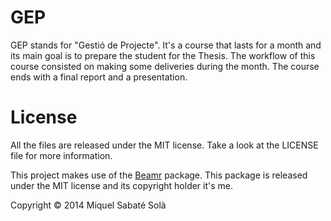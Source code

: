
# GEP

GEP stands for "Gestió de Projecte". It's a course that lasts for
a month and its main goal is to prepare the student for the Thesis. The
workflow of this course consisted on making some deliveries during the month. The
course ends with a final report and a presentation.

# License

All the files are released under the MIT license. Take a look at the LICENSE
file for more information.

This project makes use of the [Beamr](https://github.com/mssola/beamr)
package. This package is released under the MIT license and its copyright
holder it's me.

Copyright &copy; 2014 Miquel Sabaté Solà

